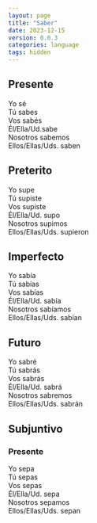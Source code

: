 ```yaml
---
layout: page
title: "Saber"
date: 2023-12-15
version: 0.0.3
categories: language
tags: hidden
---
```


## Presente

Yo sé  
Tú sabes  
Vos sabés  
Él/Ella/Ud.sabe  
Nosotros sabemos  
Ellos/Ellas/Uds. saben

## Preterito

Yo supe  
Tú supiste  
Vos supiste  
Él/Ella/Ud. supo  
Nosotros supimos  
Ellos/Ellas/Uds. supieron

## Imperfecto

Yo sabía  
Tú sabías  
Vos sabías  
Él/Ella/Ud. sabía  
Nosotros sabíamos  
Ellos/Ellas/Uds. sabían

## Futuro

Yo sabré  
Tú sabrás  
Vos sabrás  
Él/Ella/Ud. sabrá  
Nosotros sabremos  
Ellos/Ellas/Uds. sabrán

## Subjuntivo

### Presente

Yo sepa  
Tú sepas  
Vos sepas  
Él/Ella/Ud. sepa  
Nosotros sepamos  
Ellos/Ellas/Uds. sepan
